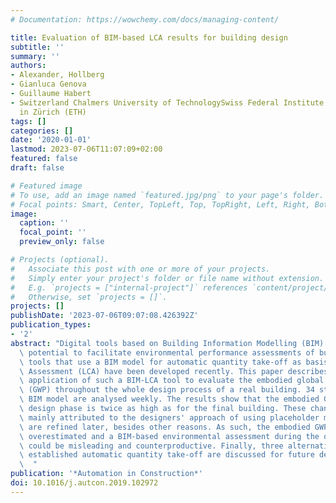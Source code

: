 ```yaml
---
# Documentation: https://wowchemy.com/docs/managing-content/

title: Evaluation of BIM-based LCA results for building design
subtitle: ''
summary: ''
authors:
- Alexander, Hollberg
- Gianluca Genova
- Guillaume Habert
- Switzerland Chalmers University of TechnologySwiss Federal Institute of Technology
  in Zürich (ETH)
tags: []
categories: []
date: '2020-01-01'
lastmod: 2023-07-06T11:07:09+02:00
featured: false
draft: false

# Featured image
# To use, add an image named `featured.jpg/png` to your page's folder.
# Focal points: Smart, Center, TopLeft, Top, TopRight, Left, Right, BottomLeft, Bottom, BottomRight.
image:
  caption: ''
  focal_point: ''
  preview_only: false

# Projects (optional).
#   Associate this post with one or more of your projects.
#   Simply enter your project's folder or file name without extension.
#   E.g. `projects = ["internal-project"]` references `content/project/deep-learning/index.md`.
#   Otherwise, set `projects = []`.
projects: []
publishDate: '2023-07-06T09:07:08.426392Z'
publication_types:
- '2'
abstract: "Digital tools based on Building Information Modelling (BIM) provide the\
  \ potential to facilitate environmental performance assessments of buildings. Various\
  \ tools that use a BIM model for automatic quantity take-off as basis for Life Cycle\
  \ Assessment (LCA) have been developed recently. This paper describes the first\
  \ application of such a BIM-LCA tool to evaluate the embodied global warming potential\
  \ (GWP) throughout the whole design process of a real building. 34 states of the\
  \ BIM model are analysed weekly. The results show that the embodied GWP during the\
  \ design phase is twice as high as for the final building. These changes can be\
  \ mainly attributed to the designers' approach of using placeholder materials that\
  \ are refined later, besides other reasons. As such, the embodied GWP is highly\
  \ overestimated and a BIM-based environmental assessment during the design process\
  \ could be misleading and counterproductive. Finally, three alternatives to the\
  \ established automatic quantity take-off are discussed for future developments.\
  \  "
publication: '*Automation in Construction*'
doi: 10.1016/j.autcon.2019.102972
---
```

